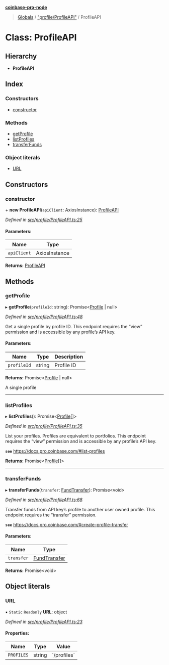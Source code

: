 **[coinbase-pro-node](../README.md)**

> [Globals](../globals.md) / ["profile/ProfileAPI"](../modules/_profile_profileapi_.md) / ProfileAPI

# Class: ProfileAPI

## Hierarchy

- **ProfileAPI**

## Index

### Constructors

- [constructor](_profile_profileapi_.profileapi.md#constructor)

### Methods

- [getProfile](_profile_profileapi_.profileapi.md#getprofile)
- [listProfiles](_profile_profileapi_.profileapi.md#listprofiles)
- [transferFunds](_profile_profileapi_.profileapi.md#transferfunds)

### Object literals

- [URL](_profile_profileapi_.profileapi.md#url)

## Constructors

### constructor

\+ **new ProfileAPI**(`apiClient`: AxiosInstance): [ProfileAPI](_profile_profileapi_.profileapi.md)

_Defined in [src/profile/ProfileAPI.ts:25](https://github.com/bennyn/coinbase-pro-node/blob/7eff64a/src/profile/ProfileAPI.ts#L25)_

#### Parameters:

| Name        | Type          |
| ----------- | ------------- |
| `apiClient` | AxiosInstance |

**Returns:** [ProfileAPI](_profile_profileapi_.profileapi.md)

## Methods

### getProfile

▸ **getProfile**(`profileId`: string): Promise\<[Profile](../interfaces/_profile_profileapi_.profile.md) \| null>

_Defined in [src/profile/ProfileAPI.ts:48](https://github.com/bennyn/coinbase-pro-node/blob/7eff64a/src/profile/ProfileAPI.ts#L48)_

Get a single profile by profile ID. This endpoint requires the “view” permission and is accessible by any profile’s API key.

#### Parameters:

| Name        | Type   | Description |
| ----------- | ------ | ----------- |
| `profileId` | string | Profile ID  |

**Returns:** Promise\<[Profile](../interfaces/_profile_profileapi_.profile.md) \| null>

A single profile

---

### listProfiles

▸ **listProfiles**(): Promise\<[Profile](../interfaces/_profile_profileapi_.profile.md)[]>

_Defined in [src/profile/ProfileAPI.ts:35](https://github.com/bennyn/coinbase-pro-node/blob/7eff64a/src/profile/ProfileAPI.ts#L35)_

List your profiles. Profiles are equivalent to portfolios. This endpoint requires the “view” permission and is accessible by any profile’s API key.

**`see`** https://docs.pro.coinbase.com/#list-profiles

**Returns:** Promise\<[Profile](../interfaces/_profile_profileapi_.profile.md)[]>

---

### transferFunds

▸ **transferFunds**(`transfer`: [FundTransfer](../interfaces/_profile_profileapi_.fundtransfer.md)): Promise\<void>

_Defined in [src/profile/ProfileAPI.ts:68](https://github.com/bennyn/coinbase-pro-node/blob/7eff64a/src/profile/ProfileAPI.ts#L68)_

Transfer funds from API key’s profile to another user owned profile. This endpoint requires the “transfer” permission.

**`see`** https://docs.pro.coinbase.com/#create-profile-transfer

#### Parameters:

| Name       | Type                                                               |
| ---------- | ------------------------------------------------------------------ |
| `transfer` | [FundTransfer](../interfaces/_profile_profileapi_.fundtransfer.md) |

**Returns:** Promise\<void>

## Object literals

### URL

▪ `Static` `Readonly` **URL**: object

_Defined in [src/profile/ProfileAPI.ts:23](https://github.com/bennyn/coinbase-pro-node/blob/7eff64a/src/profile/ProfileAPI.ts#L23)_

#### Properties:

| Name       | Type   | Value         |
| ---------- | ------ | ------------- |
| `PROFILES` | string | \`/profiles\` |

